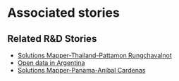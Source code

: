 # Associated stories

<!-- !!DO NOT REMOVE!! start autogenerated hyperlinks -->
## Related R&D Stories
- [Solutions Mapper\-Thailand\-Pattamon Rungchavalnot](/RnD-Archive/stories/?doc=SolutionMappers_THA)
- [Open data in Argentina](/RnD-Archive/stories/?doc=Explorers_ARG)
- [Solutions Mapper-Panama-Anibal Cardenas](/RnD-Archive/stories/?doc=SolutionMappers_PAN)
<!-- !!DO NOT REMOVE!! end autogenerated hyperlinks -->